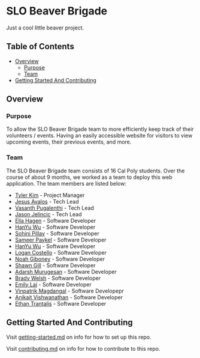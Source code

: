 # SLO Beaver Brigade

Just a cool little beaver project.

## Table of Contents

- [Overview](#overview)
  - [Purpose](#purpose)
  - [Team](#team)
- [Getting Started And Contributing](#getting-started-and-contributing)

## Overview

### Purpose

To allow the SLO Beaver Brigade team to more efficiently keep track of their volunteers / events. Having an easily accessible website for visitors to view upcoming events, their previous events, and more.

### Team

The SLO Beaver Brigade team consists of 16 Cal Poly students. Over the course of about 9 months, we worked as a team to deploy this web application. The team members are listed below:

- [Tyler Kim](https://www.linkedin.com/) - Project Manager
- [Jesus Avalos](https://www.linkedin.com/) - Tech Lead
- [Vasanth Pugalenthi](https://www.linkedin.com/) - Tech Lead
- [Jason Jelincic](https://www.linkedin.com/in/jasonjelincic/) - Tech Lead
- [Ella Hagen](https://www.linkedin.com/) - Software Developer
- [HanYu Wu](https://www.linkedin.com/in/hanyu-wu04/) - Software Developer
- [Sohini Pillay](https://www.linkedin.com/) - Software Developer
- [Sameer Paykel](https://www.linkedin.com/in/sameerpaykel/) - Software Developer
- [HanYu Wu](https://www.linkedin.com/) - Software Developer
- [Logan Costello](www.linkedin.com/in/logancostello) - Software Developer
- [Noah Giboney](https://www.linkedin.com/in/noah-giboney-896847261/) - Software Developer
- [Shawn Gill](https://www.linkedin.com/in/shawngill404/) - Software Developer
- [Adarsh Murugesan](https://www.linkedin.com/in/adarsh-muru/) - Software Developer
- [Brady Welsh](https://www.linkedin.com/in/brady-welsh7/) - Software Developer
- [Emily Lai](https://www.linkedin.com/in/emily-y-lai/) - Software Developer
- [Vinpatrik Magdangal](https://www.linkedin.com/in/vinpatrik-magdangal-23269b222/) - Software Developepr
- [Anikait Vishwanathan](https://www.linkedin.com/in/anikait-vishwanathan-110a342b8/) - Software Developer
- [Ethan Trantalis](https://www.linkedin.com/in/ethan-trantalis/) - Software Developer

## Getting Started And Contributing

Visit [getting-started.md](docs/getting-started.md) on info for how to set up this repo.

Visit [contributing.md](docs/contributing.md) on info for how to contribute to this repo.
